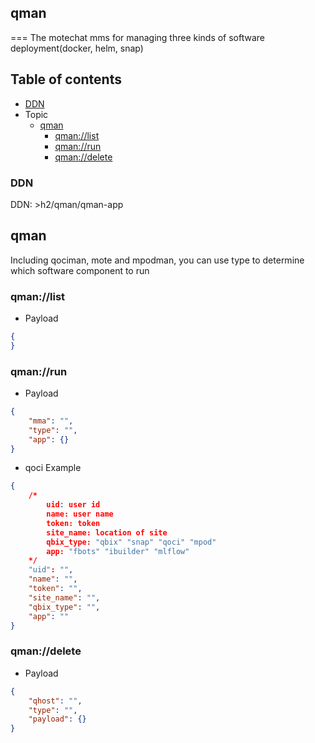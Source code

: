 ## qman

===
The motechat mms for managing three kinds of software deployment(docker, helm, snap)

Table of contents
---

* [DDN](#DDN)
* Topic
  * [qman](#qman)
    - [qman://list](#qman://list)
    - [qman://run](#qman://run)
    - [qman://delete](#qman://delete)
### DDN
DDN: >h2/qman/qman-app 
## qman
Including qociman, mote and mpodman, you can use type to determine which software component to run
### qman://list
* Payload
```json
{
}
```
### qman://run
* Payload
```json
{
    "mma": "",
    "type": "",
    "app": {}
}
```
* qoci Example
```json
{
    /*
        uid: user id
        name: user name
        token: token
        site_name: location of site
        qbix_type: "qbix" "snap" "qoci" "mpod"
        app: "fbots" "ibuilder" "mlflow"
    */
    "uid": "",
    "name": "",
    "token": "",
    "site_name": "",
    "qbix_type": "",
    "app": ""
}
```
### qman://delete
* Payload
```json
{
    "qhost": "",
    "type": "",
    "payload": {}
}
```
